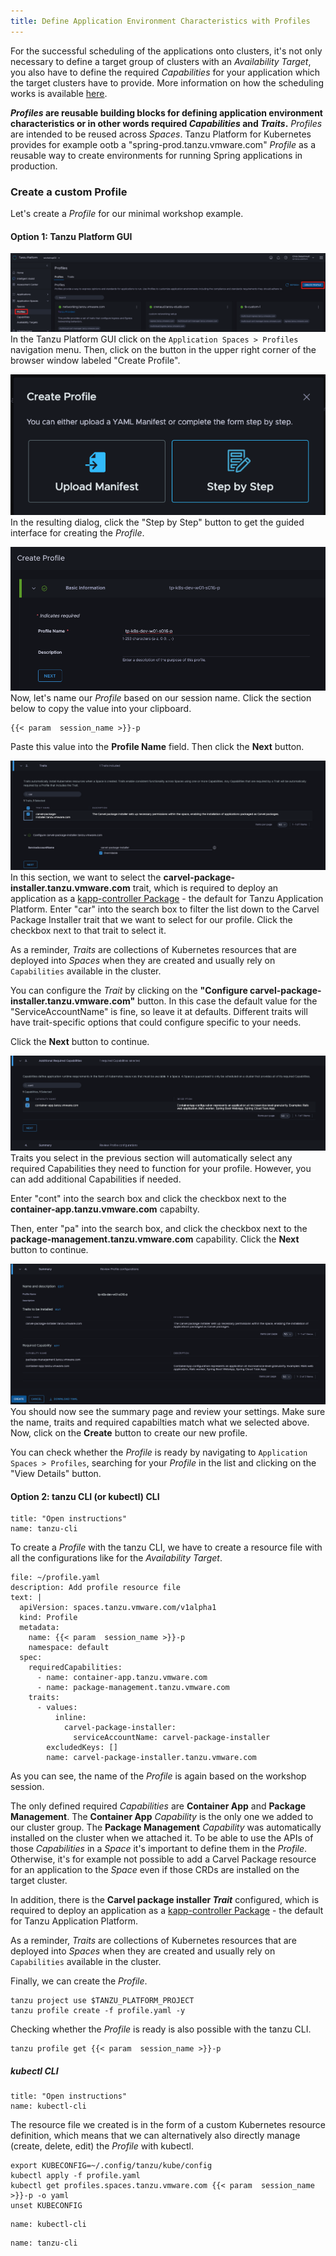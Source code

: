 ```yaml
---
title: Define Application Environment Characteristics with Profiles
---
```


For the successful scheduling of the applications onto clusters, it's not only necessary to define a target group of clusters with an *Availability Target*, you also have to define the required *Capabilities* for your application which the target clusters have to provide. 
More information on how the scheduling works is available [here](https://docs.vmware.com/en/VMware-Tanzu-Platform/services/create-manage-apps-tanzu-platform-k8s/concepts-about-spaces.html#space-scheduling-4).

***Profiles* are reusable building blocks for defining application environment characteristics or in other words required *Capabilities* and *Traits*.** 
*Profiles* are intended to be reused across *Spaces*. Tanzu Platform for Kubernetes provides for example ootb a "spring-prod.tanzu.vmware.com" *Profile* as a reusable way to create environments for running Spring applications in production. 

### Create a custom Profile

Let's create a *Profile* for our minimal workshop example.

#### Option 1: Tanzu Platform GUI
![Create Profile Button](CreateProfileButton.png)
In the Tanzu Platform GUI click on the `Application Spaces > Profiles` navigation menu. Then, click on the button in the upper right corner of the browser window labeled "Create Profile".

![Step by Step button](StepByStep.png)
In the resulting dialog, click the "Step by Step" button to get the guided interface for creating the *Profile*.

![Enter Profile Name](ProfileName.png)
Now, let's name our *Profile* based on our session name.  Click the section below to copy the value into your clipboard.
```copy
{{< param  session_name >}}-p
```
Paste this value into the **Profile Name** field.  Then click the **Next** button.

![Trait Selection](TraitSelection.png)
In this section, we want to select the  **carvel-package-installer.tanzu.vmware.com** trait, which is required to deploy an application as a [kapp-controller Package](https://carvel.dev/kapp-controller/docs/v0.50.x/packaging/#overview) - the default for Tanzu Application Platform.  Enter "car" into the search box to filter the list down to the Carvel Package Installer trait that we want to select for our profile.  Click the checkbox next to that trait to select it.

As a reminder, *Traits* are collections of Kubernetes resources that are deployed into *Spaces* when they are created and usually rely on `Capabilities` available in the cluster. 

You can configure the *Trait* by clicking on the **"Configure carvel-package-installer.tanzu.vmware.com"** button. In this case the default value for the "ServiceAccountName" is fine, so leave it at defaults.  Different traits will have trait-specific options that could configure specific to your needs.

Click the **Next** button to continue.

![Additional Required Capabilities Selection](AdditionalRequiredCapabilities.png)
Traits you select in the previous section will automatically select any required Capabilities they need to function for your profile.  However, you can add additional Capabilities if needed.

Enter "cont" into the search box and click the checkbox next to the **container-app.tanzu.vmware.com** capabilty.

Then, enter "pa" into the search box, and click the checkbox next to the **package-management.tanzu.vmware.com** capability.  Click the **Next** button to continue.

![Profile Creation Summary](ProfileSummary.png)
You should now see the summary page and review your settings.  Make sure the name, traits and required capabilties match what we selected above.  Now, click on the **Create** button to create our new profile.

You can check whether the *Profile* is ready by navigating to `Application Spaces > Profiles`, searching for your *Profile* in the list and clicking on the "View Details" button.

#### Option 2: tanzu CLI (or kubectl) CLI
```section:begin
title: "Open instructions"
name: tanzu-cli
```

To create a *Profile* with the tanzu CLI, we have to create a resource file with all the configurations like for the *Availability Target*.
```editor:append-lines-to-file
file: ~/profile.yaml
description: Add profile resource file
text: |
  apiVersion: spaces.tanzu.vmware.com/v1alpha1
  kind: Profile
  metadata:
    name: {{< param  session_name >}}-p
    namespace: default
  spec:
    requiredCapabilities:
      - name: container-app.tanzu.vmware.com
      - name: package-management.tanzu.vmware.com
    traits:
      - values:
          inline:
            carvel-package-installer:
              serviceAccountName: carvel-package-installer
        excludedKeys: []
        name: carvel-package-installer.tanzu.vmware.com
```
As you can see, the name of the *Profile* is again based on the workshop session.

The only defined required *Capabilities* are **Container App** and **Package Management**. The **Container App** *Capability* is the only one we added to our cluster group. The **Package Management** *Capability* was automatically installed on the cluster when we attached it. To be able to use the APIs of those *Capabilities* in a *Space* it's important to define them in the *Profile*. Otherwise, it's for example not possible to add a Carvel Package resource for an application to the *Space* even if those CRDs are installed on the target cluster.

In addition, there is the **Carvel package installer *Trait*** configured, which is required to deploy an application as a [kapp-controller Package](https://carvel.dev/kapp-controller/docs/v0.50.x/packaging/#overview) - the default for Tanzu Application Platform.

As a reminder, *Traits* are collections of Kubernetes resources that are deployed into *Spaces* when they are created and usually rely on `Capabilities` available in the cluster. 

Finally, we can create the *Profile*.
```execute
tanzu project use $TANZU_PLATFORM_PROJECT
tanzu profile create -f profile.yaml -y
```

Checking whether the *Profile* is ready is also possible with the tanzu CLI.
```execute
tanzu profile get {{< param  session_name >}}-p
```

##### kubectl CLI
```section:begin
title: "Open instructions"
name: kubectl-cli
```
The resource file we created is in the form of a custom Kubernetes resource definition, which means that we can alternatively also directly manage (create, delete, edit) the *Profile* with kubectl.
```
export KUBECONFIG=~/.config/tanzu/kube/config
kubectl apply -f profile.yaml
kubectl get profiles.spaces.tanzu.vmware.com {{< param  session_name >}}-p -o yaml
unset KUBECONFIG  
```
```section:end
name: kubectl-cli
```
```section:end
name: tanzu-cli
```